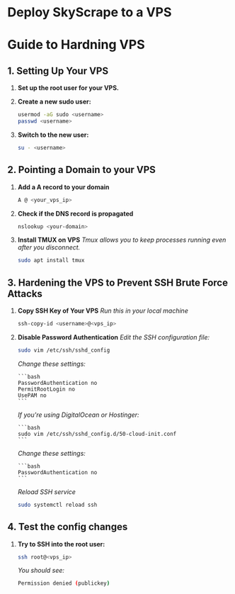 # Deploy SkyScrape to a VPS

# Guide to Hardning VPS

## 1. Setting Up Your VPS

1. **Set up the root user for your VPS.**

2. **Create a new sudo user:**

   ```bash
   usermod -aG sudo <username>
   passwd <username>

   ```

3. **Switch to the new user:**
   ```bash
   su - <username>
   ```

## 2. Pointing a Domain to your VPS

1. **Add a A record to your domain**

   ```bash
   A @ <your_vps_ip>
   ```

2. **Check if the DNS record is propagated**
   ```bash
   nslookup <your-domain>
   ```
3. **Install TMUX on VPS**
   _Tmux allows you to keep processes running even after you disconnect._
   ```bash
   sudo apt install tmux
   ```

## 3. Hardening the VPS to Prevent SSH Brute Force Attacks

1.  **Copy SSH Key of Your VPS**
    _Run this in your local machine_
    ```bash
    ssh-copy-id <username>@<vps_ip>
    ```
2.  **Disable Password Authentication**
    _Edit the SSH configuration file:_

    ```bash
    sudo vim /etc/ssh/sshd_config
    ```

    _Change these settings:_

        ```bash
        PasswordAuthentication no
        PermitRootLogin no
        UsePAM no
        ```

    _If you're using DigitalOcean or Hostinger:_

        ```bash
        sudo vim /etc/ssh/sshd_config.d/50-cloud-init.conf
        ```

    _Change these settings:_

        ```bash
        PasswordAuthentication no
        ```

    _Reload SSH service_

    ```bash
    sudo systemctl reload ssh
    ```

## 4. Test the config changes

1.  **Try to SSH into the root user:**
    ```bash
    ssh root@<vps_ip>
    ```
    _You should see:_
    ```bash
    Permission denied (publickey)
    ```